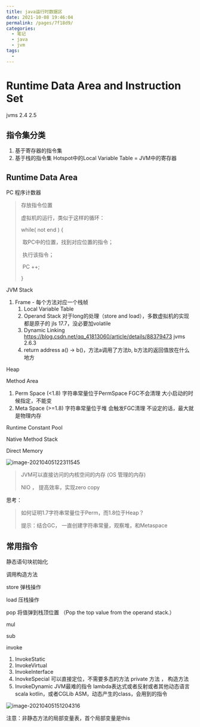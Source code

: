 ```yaml
---
title: java运行时数据区
date: 2021-10-08 19:46:04
permalink: /pages/7f18d9/
categories:
  - 笔记
  - java
  - jvm
tags:
  - 
---
```



# Runtime Data Area and Instruction Set

jvms 2.4 2.5

## 指令集分类

1. 基于寄存器的指令集
2. 基于栈的指令集
   Hotspot中的Local Variable Table = JVM中的寄存器

## Runtime Data Area

PC 程序计数器

> 存放指令位置
>
> 虚拟机的运行，类似于这样的循环：
>
> while( not end ) {
>
> ​	取PC中的位置，找到对应位置的指令；
>
> ​	执行该指令；
>
> ​	PC ++;
>
> }

JVM Stack

1. Frame - 每个方法对应一个栈帧
   1. Local Variable Table
   2. Operand Stack
      对于long的处理（store and load），多数虚拟机的实现都是原子的
      jls 17.7，没必要加volatile
   3. Dynamic Linking
       https://blog.csdn.net/qq_41813060/article/details/88379473 
      jvms 2.6.3
   4. return address
      a() -> b()，方法a调用了方法b, b方法的返回值放在什么地方

Heap

Method Area

1. Perm Space (<1.8)
   字符串常量位于PermSpace
   FGC不会清理
   大小启动的时候指定，不能变
2. Meta Space (>=1.8)
   字符串常量位于堆
   会触发FGC清理
   不设定的话，最大就是物理内存

Runtime Constant Pool

Native Method Stack

Direct Memory

![image-20210405122311545](https://img.ggball.top/image-20210405122311545.png)

> JVM可以直接访问的内核空间的内存 (OS 管理的内存)
>
> NIO ， 提高效率，实现zero copy

思考：

> 如何证明1.7字符串常量位于Perm，而1.8位于Heap？
>
> 提示：结合GC， 一直创建字符串常量，观察堆，和Metaspace



## 常用指令

<cinit> 静态语句块初始化

<init> 调用构造方法

store 弹栈操作

load 压栈操作

pop 将值弹到栈顶位置 （Pop the top value from the operand stack.）

mul

sub

invoke

1. InvokeStatic
2. InvokeVirtual
3. InvokeInterface
4. InovkeSpecial
   可以直接定位，不需要多态的方法
   private 方法 ， 构造方法
5. InvokeDynamic
   JVM最难的指令
   lambda表达式或者反射或者其他动态语言scala kotlin，或者CGLib ASM，动态产生的class，会用到的指令



![image-20210405151204316](D:\project\vscode\vuepress-theme-reco-demo\my-blog\blogs\笔记\java\jvm\java运行时数据区.assets\image-20210405151204316.png)

注意：非静态方法的局部变量表，首个局部变量是this